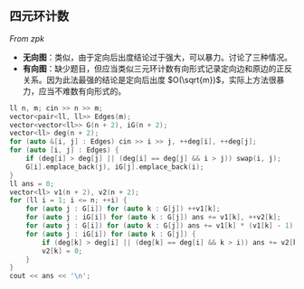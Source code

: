 ## 四元环计数

_From zpk_

- **无向图**：类似，由于定向后出度结论过于强大，可以暴力。讨论了三种情况。
- **有向图**：缺少题目，但应当类似三元环计数有向形式记录定向边和原边的正反关系。因为此法最强的结论是定向后出度 $O(\sqrt{m})$，实际上方法很暴力，应当不难数有向形式的。

```cpp
ll n, m; cin >> n >> m;
vector<pair<ll, ll>> Edges(m);
vector<vector<ll>> G(n + 2), iG(n + 2);
vector<ll> deg(n + 2);
for (auto &[i, j] : Edges) cin >> i >> j, ++deg[i], ++deg[j];
for (auto [i, j] : Edges) {
	if (deg[i] > deg[j] || (deg[i] == deg[j] && i > j)) swap(i, j);
	G[i].emplace_back(j), iG[j].emplace_back(i);
}
ll ans = 0;
vector<ll> v1(n + 2), v2(n + 2);
for (ll i = 1; i <= n; ++i) {
	for (auto j : G[i]) for (auto k : G[j]) ++v1[k];
	for (auto j : iG[i]) for (auto k : G[j]) ans += v1[k], ++v2[k];
	for (auto j : G[i]) for (auto k : G[j]) ans += v1[k] * (v1[k] - 1) / 2, v1[k] = 0;
	for (auto j : iG[i]) for (auto k : G[j]) {
		if (deg[k] > deg[i] || (deg[k] == deg[i] && k > i)) ans += v2[k] * (v2[k] - 1) / 2;
		v2[k] = 0;
	}
}
cout << ans << '\n';

```
